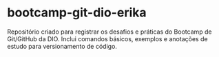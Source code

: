 # bootcamp-git-dio-erika
Repositório criado para registrar os desafios e práticas do Bootcamp de Git/GitHub da DIO. Inclui comandos básicos, exemplos e anotações de estudo para versionamento de código.
